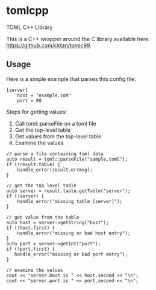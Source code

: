 # tomlcpp
TOML C++ Library

This is a C++ wrapper around the C library available here: https://github.com/cktan/tomlc99.

## Usage

Here is a simple example that parses this config file:

```
[server]
	host = "example.com"
	port = 80
```

Steps for getting values:

1. Call toml::parseFile on a toml file
2. Get the top-level table
3. Get values from the top-level table
4. Examine the values

```
// parse a file containing toml data
auto result = toml::parseFile("sample.toml");
if (!result.table) {
    handle_error(result.errmsg);
}

// get the top level table
auto server = result.table.getTable("server");
if (!server) {
    handle_error("missing table [server]");
}

// get value from the table
auto host = server->getString("host");
if (!host.first) {
    handle_error("missing or bad host entry");
}
auto port = server->getInt("port");
if (!port.first) {
   handle_error("missing or bad port entry");
}

// examine the values
cout << "server.host is " << host.second << "\n";
cout << "server.port is " << port.second << "\n";


```
